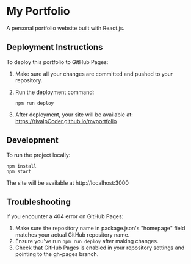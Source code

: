# My Portfolio

A personal portfolio website built with React.js.

## Deployment Instructions

To deploy this portfolio to GitHub Pages:

1. Make sure all your changes are committed and pushed to your repository.

2. Run the deployment command:
   ```
   npm run deploy
   ```

3. After deployment, your site will be available at:
   https://rivalpCoder.github.io/myportfolio

## Development

To run the project locally:

```
npm install
npm start
```

The site will be available at http://localhost:3000

## Troubleshooting

If you encounter a 404 error on GitHub Pages:

1. Make sure the repository name in package.json's "homepage" field matches your actual GitHub repository name.
2. Ensure you've run `npm run deploy` after making changes.
3. Check that GitHub Pages is enabled in your repository settings and pointing to the gh-pages branch.